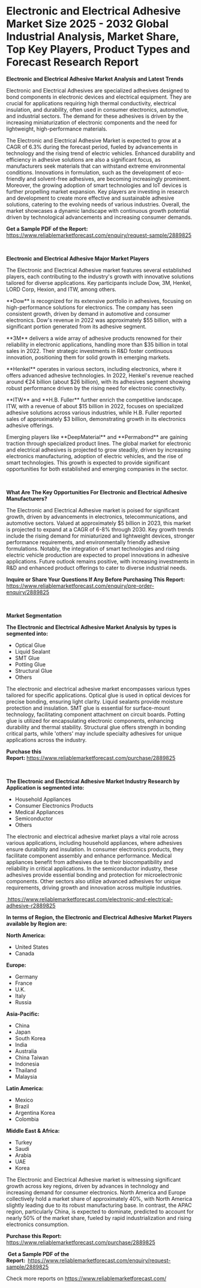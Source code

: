 <p><h1>Electronic and Electrical Adhesive Market Size 2025 - 2032 Global Industrial Analysis, Market Share, Top Key Players, Product Types and Forecast Research Report</h1></p><p><strong>Electronic and Electrical Adhesive Market Analysis and Latest Trends</strong></p>
<p><p>Electronic and Electrical Adhesives are specialized adhesives designed to bond components in electronic devices and electrical equipment. They are crucial for applications requiring high thermal conductivity, electrical insulation, and durability, often used in consumer electronics, automotive, and industrial sectors. The demand for these adhesives is driven by the increasing miniaturization of electronic components and the need for lightweight, high-performance materials.</p><p>The Electronic and Electrical Adhesive Market is expected to grow at a CAGR of 6.3% during the forecast period, fueled by advancements in technology and the rising trend of electric vehicles. Enhanced durability and efficiency in adhesive solutions are also a significant focus, as manufacturers seek materials that can withstand extreme environmental conditions. Innovations in formulation, such as the development of eco-friendly and solvent-free adhesives, are becoming increasingly prominent. Moreover, the growing adoption of smart technologies and IoT devices is further propelling market expansion. Key players are investing in research and development to create more effective and sustainable adhesive solutions, catering to the evolving needs of various industries. Overall, the market showcases a dynamic landscape with continuous growth potential driven by technological advancements and increasing consumer demands.</p></p>
<p><strong>Get a Sample PDF of the Report:&nbsp;</strong> <a href="https://www.reliablemarketforecast.com/enquiry/request-sample/2889825?utm_campaign=3050&utm_medium=2&utm_source=Github&utm_content=ia&utm_term=14032025&utm_id=electronic-and-electrical-adhesive">https://www.reliablemarketforecast.com/enquiry/request-sample/2889825</a></p>
<p>&nbsp;</p>
<p><strong>Electronic and Electrical Adhesive Major Market Players</strong></p>
<p><p>The Electronic and Electrical Adhesive market features several established players, each contributing to the industry's growth with innovative solutions tailored for diverse applications. Key participants include Dow, 3M, Henkel, LORD Corp, Hexion, and ITW, among others.</p><p>**Dow** is recognized for its extensive portfolio in adhesives, focusing on high-performance solutions for electronics. The company has seen consistent growth, driven by demand in automotive and consumer electronics. Dow's revenue in 2022 was approximately $55 billion, with a significant portion generated from its adhesive segment.</p><p>**3M** delivers a wide array of adhesive products renowned for their reliability in electronic applications, handling more than $35 billion in total sales in 2022. Their strategic investments in R&D foster continuous innovation, positioning them for solid growth in emerging markets.</p><p>**Henkel** operates in various sectors, including electronics, where it offers advanced adhesive technologies. In 2022, Henkel's revenue reached around €24 billion (about $26 billion), with its adhesives segment showing robust performance driven by the rising need for electronic connectivity.</p><p>**ITW** and **H.B. Fuller** further enrich the competitive landscape. ITW, with a revenue of about $15 billion in 2022, focuses on specialized adhesive solutions across various industries, while H.B. Fuller reported sales of approximately $3 billion, demonstrating growth in its electronics adhesive offerings.</p><p>Emerging players like **DeepMaterial** and **Permabond** are gaining traction through specialized product lines. The global market for electronic and electrical adhesives is projected to grow steadily, driven by increasing electronics manufacturing, adoption of electric vehicles, and the rise of smart technologies. This growth is expected to provide significant opportunities for both established and emerging companies in the sector.</p></p>
<p>&nbsp;</p>
<p><strong>What Are The Key Opportunities For Electronic and Electrical Adhesive Manufacturers?</strong></p>
<p><p>The Electronic and Electrical Adhesive market is poised for significant growth, driven by advancements in electronics, telecommunications, and automotive sectors. Valued at approximately $5 billion in 2023, this market is projected to expand at a CAGR of 6-8% through 2030. Key growth trends include the rising demand for miniaturized and lightweight devices, stronger performance requirements, and environmentally friendly adhesive formulations. Notably, the integration of smart technologies and rising electric vehicle production are expected to propel innovations in adhesive applications. Future outlook remains positive, with increasing investments in R&D and enhanced product offerings to cater to diverse industrial needs.</p></p>
<p><strong>Inquire or Share Your Questions If Any Before Purchasing This Report:</strong> <a href="https://www.reliablemarketforecast.com/enquiry/pre-order-enquiry/2889825?utm_campaign=3050&utm_medium=2&utm_source=Github&utm_content=ia&utm_term=14032025&utm_id=electronic-and-electrical-adhesive">https://www.reliablemarketforecast.com/enquiry/pre-order-enquiry/2889825</a></p>
<p>&nbsp;</p>
<p><strong>Market Segmentation</strong></p>
<p><strong>The Electronic and Electrical Adhesive Market Analysis by types is segmented into:</strong></p>
<p><ul><li>Optical Glue</li><li>Liquid Sealant</li><li>SMT Glue</li><li>Potting Glue</li><li>Structural Glue</li><li>Others</li></ul></p>
<p><p>The electronic and electrical adhesive market encompasses various types tailored for specific applications. Optical glue is used in optical devices for precise bonding, ensuring light clarity. Liquid sealants provide moisture protection and insulation. SMT glue is essential for surface-mount technology, facilitating component attachment on circuit boards. Potting glue is utilized for encapsulating electronic components, enhancing durability and thermal stability. Structural glue offers strength in bonding critical parts, while 'others' may include specialty adhesives for unique applications across the industry.</p></p>
<p><strong>Purchase this Report:&nbsp;</strong><a href="https://www.reliablemarketforecast.com/purchase/2889825?utm_campaign=3050&utm_medium=2&utm_source=Github&utm_content=ia&utm_term=14032025&utm_id=electronic-and-electrical-adhesive">https://www.reliablemarketforecast.com/purchase/2889825</a></p>
<p>&nbsp;</p>
<p><strong>The Electronic and Electrical Adhesive Market Industry Research by Application is segmented into:</strong></p>
<p><ul><li>Household Appliances</li><li>Consumer Electronics Products</li><li>Medical Appliances</li><li>Semiconductor</li><li>Others</li></ul></p>
<p><p>The electronic and electrical adhesive market plays a vital role across various applications, including household appliances, where adhesives ensure durability and insulation. In consumer electronics products, they facilitate component assembly and enhance performance. Medical appliances benefit from adhesives due to their biocompatibility and reliability in critical applications. In the semiconductor industry, these adhesives provide essential bonding and protection for microelectronic components. Other sectors also utilize advanced adhesives for unique requirements, driving growth and innovation across multiple industries.</p></p>
<p><a href="https://www.reliablemarketforecast.com/electronic-and-electrical-adhesive-r2889825?utm_campaign=3050&utm_medium=2&utm_source=Github&utm_content=ia&utm_term=14032025&utm_id=electronic-and-electrical-adhesive">&nbsp;https://www.reliablemarketforecast.com/electronic-and-electrical-adhesive-r2889825</a></p>
<p><strong>In terms of Region, the Electronic and Electrical Adhesive Market Players available by Region are:</strong></p>
<p>
    <p> <strong> North America: </strong>
        <ul>
            <li>United States</li>
            <li>Canada</li>
        </ul>
        </p> 
    <p> <strong> Europe: </strong>
        <ul>
            <li>Germany</li>
            <li>France</li>
            <li>U.K.</li>
            <li>Italy</li>
            <li>Russia</li>
        </ul>
        </p> 
    <p> <strong> Asia-Pacific: </strong>
        <ul>
            <li>China</li>
            <li>Japan</li>
            <li>South Korea</li>
            <li>India</li>
            <li>Australia</li>
            <li>China Taiwan</li>
            <li>Indonesia</li>
            <li>Thailand</li>
            <li>Malaysia</li>
        </ul>
        </p> 
    <p> <strong> Latin America: </strong>
        <ul>
            <li>Mexico</li>
            <li>Brazil</li>
            <li>Argentina Korea</li>
            <li>Colombia</li>
        </ul>
        </p> 
    <p> <strong> Middle East & Africa: </strong>
        <ul>
            <li>Turkey</li>
            <li>Saudi</li>
            <li>Arabia</li>
            <li>UAE</li>
            <li>Korea</li>
        </ul>
    </p>
    </p>
<p><p>The Electronic and Electrical Adhesive market is witnessing significant growth across key regions, driven by advances in technology and increasing demand for consumer electronics. North America and Europe collectively hold a market share of approximately 40%, with North America slightly leading due to its robust manufacturing base. In contrast, the APAC region, particularly China, is expected to dominate, predicted to account for nearly 50% of the market share, fueled by rapid industrialization and rising electronics consumption.</p></p>
<p><strong>Purchase this Report: </strong><a href="https://www.reliablemarketforecast.com/purchase/2889825?utm_campaign=3050&utm_medium=2&utm_source=Github&utm_content=ia&utm_term=14032025&utm_id=electronic-and-electrical-adhesive">https://www.reliablemarketforecast.com/purchase/2889825</a></p>
<p>&nbsp;<strong>Get a Sample PDF of the Report:&nbsp;&nbsp;</strong><a href="https://www.reliablemarketforecast.com/enquiry/request-sample/2889825?utm_campaign=3050&utm_medium=2&utm_source=Github&utm_content=ia&utm_term=14032025&utm_id=electronic-and-electrical-adhesive">https://www.reliablemarketforecast.com/enquiry/request-sample/2889825</a></p>
<p><strong></strong></p>
<p>Check more reports on <a href="https://www.reliablemarketforecast.com/?utm_campaign=3050&utm_medium=2&utm_source=Github&utm_content=ia&utm_term=14032025&utm_id=electronic-and-electrical-adhesive">https://www.reliablemarketforecast.com/</a></p>